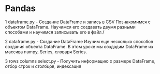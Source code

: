# Pandas

1 dataframe.py - Создание DataFrame и запись в CSV
    Познакомимся с объектом DataFrame. Научимся его создавать двумя разными способами и научимся записывать его в файл./

2 dataframe.py - Создание DataFrame 
    Изучим еще несколько способов создания объекта DataFrame. В этом уроке мы создадим DataFrame из массива numpy, Series, словаря Series.

3 rows columns select.py - Получить информацию о размере DataFrame, отбор строк и столбцов, индексация
